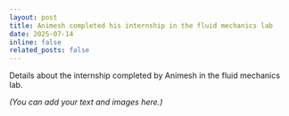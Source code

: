 ```yaml
---
layout: post
title: Animesh completed his internship in the fluid mechanics lab
date: 2025-07-14
inline: false
related_posts: false
---
```


Details about the internship completed by Animesh in the fluid mechanics lab.

_(You can add your text and images here.)_
